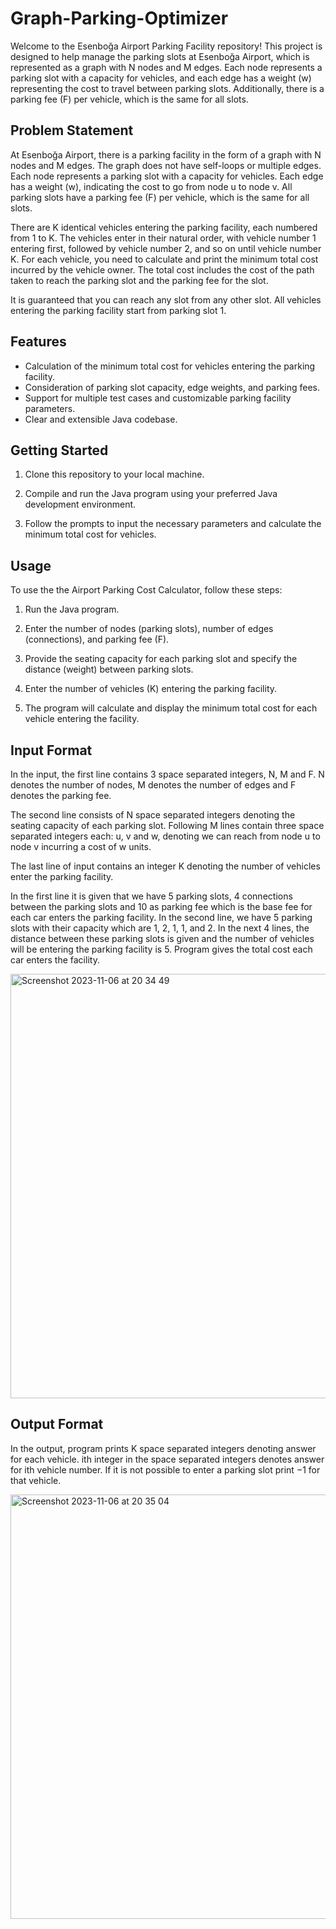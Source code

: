 # Graph-Parking-Optimizer


Welcome to the Esenboğa Airport Parking Facility repository! This project is designed to help manage the parking slots at Esenboğa Airport, which is represented as a graph with N nodes and M edges. Each node represents a parking slot with a capacity for vehicles, and each edge has a weight (w) representing the cost to travel between parking slots. Additionally, there is a parking fee (F) per vehicle, which is the same for all slots.

## Problem Statement

At Esenboğa Airport, there is a parking facility in the form of a graph with N nodes and M edges. The graph does not have self-loops or multiple edges. Each node represents a parking slot with a capacity for vehicles. Each edge has a weight (w), indicating the cost to go from node u to node v. All parking slots have a parking fee (F) per vehicle, which is the same for all slots.

There are K identical vehicles entering the parking facility, each numbered from 1 to K. The vehicles enter in their natural order, with vehicle number 1 entering first, followed by vehicle number 2, and so on until vehicle number K. For each vehicle, you need to calculate and print the minimum total cost incurred by the vehicle owner. The total cost includes the cost of the path taken to reach the parking slot and the parking fee for the slot.

It is guaranteed that you can reach any slot from any other slot. All vehicles entering the parking facility start from parking slot 1.

## Features

- Calculation of the minimum total cost for vehicles entering the parking facility.
- Consideration of parking slot capacity, edge weights, and parking fees.
- Support for multiple test cases and customizable parking facility parameters.
- Clear and extensible Java codebase.

## Getting Started

1. Clone this repository to your local machine.

2. Compile and run the Java program using your preferred Java development environment.

3. Follow the prompts to input the necessary parameters and calculate the minimum total cost for vehicles.

## Usage

To use the the Airport Parking Cost Calculator, follow these steps:

1. Run the Java program.

2. Enter the number of nodes (parking slots), number of edges (connections), and parking fee (F).

3. Provide the seating capacity for each parking slot and specify the distance (weight) between parking slots.

4. Enter the number of vehicles (K) entering the parking facility.

5. The program will calculate and display the minimum total cost for each vehicle entering the facility.

## Input Format

In the input, the first line contains 3 space separated integers, N, M and F. N denotes the
number of nodes, M denotes the number of edges and F denotes the parking fee.

The second line
consists of N space separated integers denoting the seating capacity of each parking slot. Following
M lines contain three space separated integers each: u, v and w, denoting we can reach from node
u to node v incurring a cost of w units. 

The last line of input contains an integer K denoting the
number of vehicles enter the parking facility.


In the first line it is given that we have 5 parking slots, 4 connections between the parking
slots and 10 as parking fee which is the base fee for each car enters the parking facility. In the
second line, we have 5 parking slots with their capacity which are 1, 2, 1, 1, and 2. In the next 4
lines, the distance between these parking slots is given and the number of vehicles will be entering
the parking facility is 5. Program  gives the total cost each car enters the facility.


<img width="679" alt="Screenshot 2023-11-06 at 20 34 49" src="https://github.com/sarparslan/Graph-Parking-Optimizer/assets/96438389/77892391-a2c2-453c-b5e2-14e4840b16b1">


## Output Format

In the output, program prints K space separated integers denoting answer for each vehicle. ith integer
in the space separated integers denotes answer for ith vehicle number. If it is not possible to enter
a parking slot print −1 for that vehicle.

<img width="679" alt="Screenshot 2023-11-06 at 20 35 04" src="https://github.com/sarparslan/Graph-Parking-Optimizer/assets/96438389/da60ffaf-632a-4154-96cd-06d9df6c3842">

